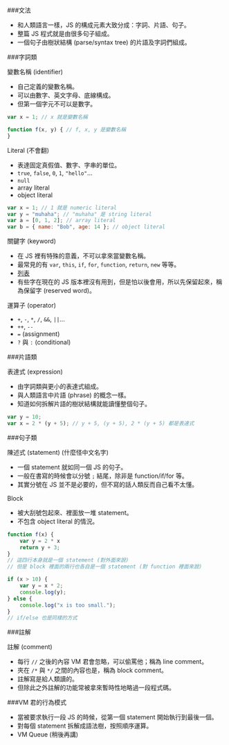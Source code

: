 ###文法

* 和人類語言一樣，JS 的構成元素大致分成：字詞、片語、句子。
* 整篇 JS 程式就是由很多句子組成。
* 一個句子由樹狀結構 (parse/syntax tree) 的片語及字詞們組成。



###字詞類

變數名稱 (identifier)
* 自己定義的變數名稱。
* 可以由數字、英文字母、底線構成。
* 但第一個字元不可以是數字。

```js
var x = 1; // x 就是變數名稱

function f(x, y) { // f, x, y 是變數名稱
}
```

Literal (不會翻)
* 表達固定真假值、數字、字串的單位。
* `true`, `false`, `0`, `1`, `"hello"`...
* `null`
* array literal
* object literal

```js
var x = 1; // 1 就是 numeric literal
var y = "muhaha"; // "muhaha" 是 string literal
var a = [0, 1, 2]; // array literal
var b = { name: "Bob", age: 14 }; // object literal
```

關鍵字 (keyword)
* 在 JS 裡有特殊的意義，不可以拿來當變數名稱。
* 最常見的有 `var`, `this`, `if`, `for`, `function`, `return`, `new` 等等。
* [列表](https://developer.mozilla.org/en-US/docs/Web/JavaScript/Reference/Lexical_grammar#Keywords)
* 有些字在現在的 JS 版本裡沒有用到，但是怕以後會用，所以先保留起來，稱為保留字 (reserved word)。

運算子 (operator)
* `+`, `-`, `*`, `/`, `&&`, `||`...
* `++`, `--`
* `=` (assignment)
* `?` 與 `:` (conditional)

###片語類

表達式 (expression)
* 由字詞類與更小的表達式組成。
* 與人類語言中片語 (phrase) 的概念一樣。
* 知道如何拆解片語的樹狀結構就能讀懂整個句子。

```js
var y = 10;
var x = 2 * (y + 5); // y + 5, (y + 5), 2 * (y + 5) 都是表達式
```

###句子類

陳述式 (statement) (什麼怪中文名字)
* 一個 statement 就如同一個 JS 的句子。
* 一般在書寫的時候會以分號 `;` 結尾，除非是 function/if/for 等。
* 其實分號在 JS 並不是必要的，但不寫的話人類反而自己看不太懂。

Block
* 被大刮號包起來、裡面放一堆 statement。
* 不包含 object literal 的情況。

```js
function f(x) {
	var y = 2 * x
	return y + 3;
}
// 這四行本身就是一個 statement (對外面來說)
// 但是 block 裡面的兩行也各自是一個 statement (對 function 裡面來說)
```

```js
if (x > 10) {
	var y = x * 2;
	console.log(y);
} else {
	console.log("x is too small.");
}
// if/else 也是同樣的方式
```

###註解

註解 (comment)
* 每行 `//` 之後的內容 VM 君會忽略，可以偷罵他；稱為 line comment。
* 夾在 `/*` 與 `*/` 之間的內容也是，稱為 block comment。
* 註解寫是給人類讀的。
* 但除此之外註解的功能常被拿來暫時性地略過一段程式碼。



###VM 君的行為模式
* 當被要求執行一段 JS 的時候，從第一個 statement 開始執行到最後一個。
* 對每個 statement 拆解成語法樹，按照順序運算。
* VM Queue (稍後再講)


